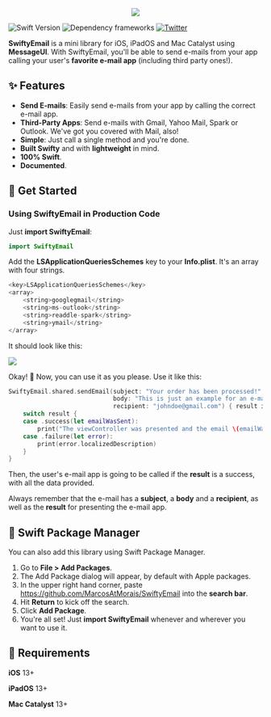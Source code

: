 <p align="center">
    <img src="https://www.marcostmorais.com/swiftyemail.png">
</p>

![Swift Version](https://img.shields.io/badge/Swift-5.5-F16D39.svg?style=flat) ![Dependency frameworks](https://img.shields.io/badge/Supports-_Swift_Package_Manager-F16D39.svg?style=flat) [![Twitter](https://img.shields.io/badge/twitter-@marcostmorais-blue.svg?style=flat)](https://twitter.com/marcostmorais)

**SwiftyEmail** is a mini library for iOS, iPadOS and Mac Catalyst using **MessageUI**. With SwiftyEmail, you'll be able to send e-mails from your app calling your user's **favorite e-mail app** (including third party ones!).

## ✨ Features

- **Send E-mails**: Easily send e-mails from your app by calling the correct e-mail app.
- **Third-Party Apps**: Send e-mails with Gmail, Yahoo Mail, Spark or Outlook. We've got you covered with Mail, also!
- **Simple**: Just call a single method and you're done. 
- **Built Swifty** and with **lightweight** in mind.
- **100% Swift**.
- **Documented**.

## 🚀 Get Started

### Using SwiftyEmail in Production Code
Just **import SwiftyEmail**:

```swift
import SwiftyEmail
```

Add the **LSApplicationQueriesSchemes** key to your **Info.plist**. It's an array with four strings.
```swift
<key>LSApplicationQueriesSchemes</key>
<array>
	<string>googlegmail</string>
	<string>ms-outlook</string>
	<string>readdle-spark</string>
	<string>ymail</string>
</array>
```

It should look like this:

<img src="https://www.marcostmorais.com/swifty-email-plist.png">

Okay! 🚀 Now, you can use it as you please. Use it like this:

```swift
SwiftyEmail.shared.sendEmail(subject: "Your order has been processed!",
                             body: "This is just an example for an e-mail body.",
                             recipient: "johndoe@gmail.com") { result in
    switch result {
    case .success(let emailWasSent):
        print("The viewController was presented and the email \(emailWasSent)")
    case .failure(let error):
        print(error.localizedDescription)
    }
}
```

Then, the user's e-mail app is going to be called if the **result** is a success, with all the data provided.

Always remember that the e-mail has a **subject**, a **body** and a **recipient**, as well as the **result** for presenting the e-mail app.

## 🔨 Swift Package Manager

You can also add this library using Swift Package Manager.

1. Go to **File > Add Packages**.
2. The Add Package dialog will appear, by default with Apple packages.
3. In the upper right hand corner, paste https://github.com/MarcosAtMorais/SwiftyEmail into the **search bar**.
4. Hit **Return** to kick off the search.
5. Click **Add Package**.
6. You're all set! Just **import SwiftyEmail** whenever and wherever you want to use it.

## 🌟 Requirements

**iOS** 13+

**iPadOS** 13+

**Mac Catalyst** 13+

